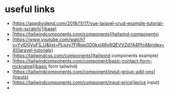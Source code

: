 <!-- @format -->

# useful links

- [https://appdividend.com/2018/11/17/vue-laravel-crud-example-tutorial-from-scratch/](base)
- [https://tailwindcomponents.com/components](tailwind-components)
- [https://www.youtube.com/watch?v=YyID0VuFS_U&list=PLpzy7FIRqpGD0kxI48v8QEVVZd744Phi4&index=4](laravel-tutorials)
- [https://tailwindcss.com/components](tailwind components example)
- [https://tailwindcomponents.com/component/basic-contact-form-nickname](basic form tailwind)
- [https://tailwindcomponents.com/component/input-group-add-ons](inputs)
- [https://tailwindcomponents.com/component/input-price](price input)
- []()
